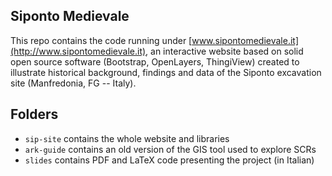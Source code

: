 ## Siponto Medievale

This repo contains the code running under [www.sipontomedievale.it](http://www.sipontomedievale.it), an interactive website based on solid open source software (Bootstrap, OpenLayers, ThingiView) created to illustrate historical background, findings and data of the Siponto excavation site (Manfredonia, FG -- Italy).

## Folders
* `sip-site` contains the whole website and libraries
* `ark-guide` contains an old version of the GIS tool used to explore SCRs
* `slides` contains PDF and LaTeX code presenting the project (in Italian)
